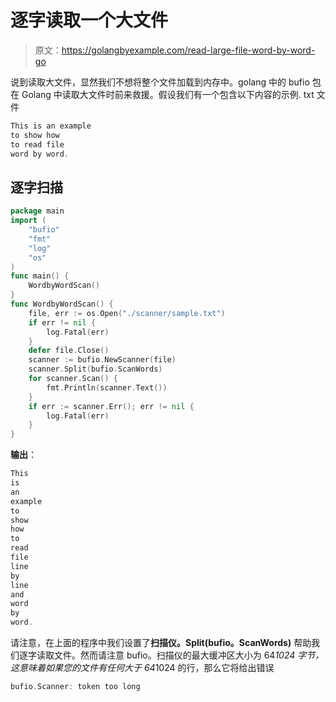 # 逐字读取一个大文件

> 原文：<https://golangbyexample.com/read-large-file-word-by-word-go>

说到读取大文件，显然我们不想将整个文件加载到内存中。golang 中的 bufio 包在 Golang 中读取大文件时前来救援。假设我们有一个包含以下内容的示例. txt 文件

```go
This is an example
to show how
to read file
word by word.
```

## **逐字扫描**

```go
package main
import (
    "bufio"
    "fmt"
    "log"
    "os"
)
func main() {
    WordbyWordScan()
}
func WordbyWordScan() {
    file, err := os.Open("./scanner/sample.txt")
    if err != nil {
        log.Fatal(err)
    }
    defer file.Close()
    scanner := bufio.NewScanner(file)
    scanner.Split(bufio.ScanWords)
    for scanner.Scan() {
        fmt.Println(scanner.Text())
    }
    if err := scanner.Err(); err != nil {
        log.Fatal(err)
    }
}
```

**输出**：

```go
This
is
an
example
to
show
how
to
read
file
line
by
line
and
word
by
word.
```

请注意，在上面的程序中我们设置了**扫描仪。Split(bufio。ScanWords)** 帮助我们逐字读取文件。然而请注意 bufio。扫描仪的最大缓冲区大小为 64*1024 字节，这意味着如果您的文件有任何大于 64*1024 的行，那么它将给出错误

```go
bufio.Scanner: token too long
```